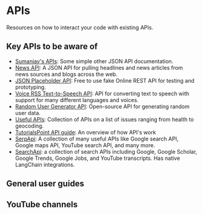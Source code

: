 # APIs
Resources on how to interact your code with existing APIs.

## Key APIs to be aware of
- [Sumanjay's APIs](https://github.com/cyberboysumanjay/APIs): Some simple other JSON API documentation.
- [News API](https://newsapi.org): A JSON API for pulling headlines and news articles from news sources and blogs across the web.
- [JSON Placeholder API](https://jsonplaceholder.typicode.com/): Free to use fake Online REST API for testing and prototyping.
- [Voice RSS Text-to-Speech API](http://www.voicerss.org/api/): API for converting text to speech with support for many different languages and voices.
- [Random User Generator API](https://randomuser.me/): Open-source API for generating random user data.
- [Useful APIs](https://github.com/public-apis/public-apis): Collection of APIs on a list of issues ranging from health to geocoding.
- [TutorialsPoint API guide](https://www.tutorialspoint.com/application-programming-interface-api): An overview of how API's work
- [SerpApi](https://serpapi.com/): A collection of many useful APIs like Google search API, Google maps API, YouTube search API, and many more.
- [SearchApi](https://www.searchapi.io/): a collection of search APIs including Google, Google Scholar, Google Trends, Google Jobs, and YouTube transcripts. Has native LangChain integrations.

## General user guides

## YouTube channels

